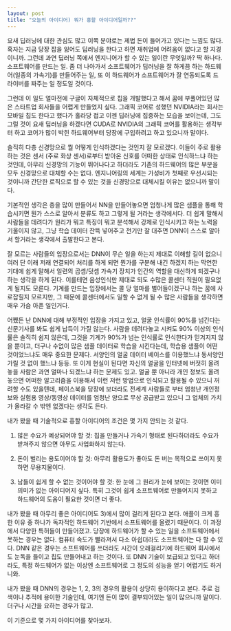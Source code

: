 ```yaml
---
layout: post
title: "오늘의 아이디어) 뭐가 흥할 아이디어일까??"
---
```



요새 딥러닝에 대한 관심도 많고 이쪽 분야로는 제법 돈이 들어가고 있다는 느낌도 많다. 혹자는 지금 당장 잡을 잃어도 딥러닝을 한다고 하면 재취업에 어려움이 없다고 할 지경이니까. 그런데 과연 딥러닝 쪽에서 엔지니어가 할 수 있는 일이란 무엇일까? 딱 하나다. 소프트웨어를 만드는 일. 좀 더 나아가서 소프트웨어가 딥러닝을 잘 하게끔 하는 하드웨어(일종의 가속기)를 만들어주는 일, 또 이 하드웨어가 소프트웨어가 잘 연동되도록 드라이버를 짜주는 일 정도일 것이다.




그런데 이 일도 얼마전에 구글이 자체적으로 칩을 개발했다고 해서 꿈에 부풀어있던 많은 스타트업 회사들을 어렵게 만들었지 싶다. 그래픽 코어로 성했던 NVIDIA라는 회사는 모바일 칩도 한다고 했다가 홀라당 접고 이젠 딥러닝에 집중하는 모습을 보이는데, 그도 그럴 것이 요새 딥러닝을 하겠다면 CUDA로 NVIDIA의 그래픽 코어를 활용하는 생각부터 하고 코어가 많이 박힌 하드웨어부터 당장에 구입하려고 하고 있으니까 말이다.




솔직히 다층 신경망으로 뭘 어떻게 인식하겠다는 것인지 잘 모르겠다. 이들이 주로 활용하는 것은 센서 (주로 화상 센서)로부터 받아온 신호를 어떠한 상태로 인식하느냐 하는 것인데, 아무리 신경망의 기능이 뛰어나다고 하더라도 기존의 하드웨어의 많은 부분을 모두 신경망으로 대체할 수는 없다. 엔지니어링의 세계는 가성비가 첫째로 우선시되는 것이니까 간단한 로직으로 할 수 있는 것을 신경망으로 대체시킬 이유는 없으니까 말이다.




기본적인 생각은 층을 많이 만들어서 NN을 만들어놓으면 엄청나게 많은 샘플을 통해 학습시키면 뭔가 스스로 알아서 분류도 하고 그렇게 될 거라는 생각에서다. 더 쉽게 말해서 사람들을 데려다가 원리가 뭐고 특징이 뭐고 분석해서 강제로 인식시키고 하는 노력을 기울이지 않고, 그냥 학습 데이터 잔뜩 넣어주고 전기만 잘 대주면 DNN이 스스로 알아서 할거라는 생각에서 출발한다고 본다. 




잘 모르는 사람들의 입장으로서는 DNN이 무슨 일을 하는지 제대로 이해할 길이 없으니 여러 단 이래 저래 연결되어 처리를 하게 되면 뭔가를 구분해 내긴 하겠지 하는 막연한 기대에 쉽게 말해서 일련의 곱셈/덧셈 가속기 장치가 인간의 역할을 대신하게 되겠구나 하는 생각을 하게 된다. 이를테면 음성인식만 제대로 되도 수많은 콜센터 직원이 필요없게 될지도 모른다. 기계를 만드는 입장에서는 콜 당 얼마를 벌어들이겠구나 하는 꿈에 사로잡힐지 모르지만, 그 때문에 콜센터에서도 일할 수 없게 될 수 많은 사람들을 생각하면 매우 가슴 아픈 일인거다. 




어쨌든 난 DNN에 대해 부정적인 입장을 가지고 있고, 얼굴 인식률이 90%를 넘긴다는 신문기사를 봐도 쉽게 납득이 가질 않는다. 사람을 데려다놓고 시켜도 90% 이상의 인식률은 솔직히 쉽지 않은데, 그것을 기계가 90%가 넘는 인식률로 인식한다가 믿겨지지 않을 뿐이고, 더구나 수없이 많은 샘플 데이터로 학습을 시킨다는데, 학습용 샘플이 어떤 것이었느냐도 매우 중요한 문제다. 서양인의 얼굴 데이터 베이스를 이용했느냐 동서양인 가릴 것 없이 했느냐 등등. 또 이게 현실이 된다면 자신의 얼굴을 인터넷에 버젓히 올려놓을 사람은 과연 얼마나 되겠느냐 하는 문제도 있고. 얼굴 뿐 아니라 개인 정보도 올려놓으면 어떠한 알고리즘을 이용해서 이런 저런 방법으로 인식되고 활용될 수 있으니 꺼려할 수도 있을텐데, 페이스북을 당장에 보더라도 전세계 사람들로 부터 엄청난 개인정보와 실험용 영상/동영상 데이터를 엄청난 양으로 무상 공급받고 있으니 그 업체의 가치가 올라갈 수 밖엔 없겠다는 생각도 든다.




내가 봤을 때 기술적으로 흥할 아이디어의 조건은 몇 가지 안되는 것 같다.




1) 많은 수요가 예상되어야 할 것: 칩을 만들거나 가속기 형태로 된다하더라도 수요가 받쳐주지 않으면 아무도 사업화하지 않는다.

2) 돈이 벌리는 용도이어야 할 것: 아무리 활용도가 좋아도 돈 버는 목적으로 쓰이지 못하면 무용지물이다.

3) 남들이 쉽게 할 수 없는 것이어야 할 것: 한 눈에 그 원리가 눈에 보이는 것이면 이미 의미가 없는 아이디어지 싶다. 특히 그것이 쉽게 소프트웨어로 만들어지지 못하고 하드웨어의 도움이 필요한 것이면 더 좋다.




내가 봤을 때 아무리 좋은 아이디어도 3)에서 많이 걸리게 된다고 본다. 애플이 크게 흥한 이유 중 하나가 독자적인 하드웨어 기반에서 소프트웨어를 올렸기 때문이다. 이 과정에서 다양한 특허들이 만들어졌고. 당장에 하드웨어가 할 수 있는 일을 소프트웨어에서 못하는 경우는 없다. 컴퓨터 속도가 빨라져서 다소 아쉽더라도 소프트웨어는 다 할 수 있다. DNN 같은 경우는 소프트웨어를 쓰더라도 시간이 오래걸리기에 하드웨어 회사에서도 눈독을 들이고 칩도 만들어내고 하는 것이다. 또 DNN 기술이 보급되고 있다고 하더라도, 특정 하드웨어가 없는 이상엔 소프트웨어로 그 정도의 성능을 얻기 어렵기도 하거니와.




내가 봤을 때 DNN의 경우는 1, 2, 3의 경우의 활용이 상당히 용이하다고 본다. 주로 검색이나 추적에 용이한 기술인데, 여기엔 돈이 많이 결부되어있는 일이 많으니까 말이다. 더구나 시간을 요하는 경우가 많고.




이 기준으로 몇 가지 아이디어를 찾아보자.





